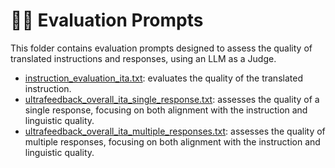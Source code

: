 # 🧑‍⚖️ Evaluation Prompts

This folder contains evaluation prompts designed to assess the quality of translated instructions and responses, using an LLM as a Judge.

- [instruction_evaluation_ita.txt](instruction_evaluation_ita.txt): evaluates the quality of the translated instruction.
- [ultrafeedback_overall_ita_single_response.txt](ultrafeedback_overall_ita_single_response.txt): assesses the quality of a single response, focusing on both alignment with the instruction and linguistic quality.
- [ultrafeedback_overall_ita_multiple_responses.txt](ultrafeedback_overall_ita_multiple_responses.txt): assesses the quality of multiple responses, focusing on both alignment with the instruction and linguistic quality.


